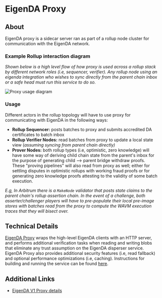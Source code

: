 # EigenDA Proxy

## About
EigenDA proxy is a sidecar server ran as part of a rollup node cluster for communication with the EigenDA network. 

### Example Rollup interaction diagram
*Shown below is a high level flow of how proxy is used across a rollup stack by different network roles
(i.e, sequencer, verifier). Any rollup node using an eigenda integration who wishes to sync directly from the parent
chain inbox or a safe head must run this service to do so.*

![Proxy usage diagram](/img/eigenda/eigenda-proxy-usage-diagram.png)

### Usage
Different actors in the rollup topology will have to use proxy for communicating with EigenDA in the following ways:
- **Rollup Sequencer:** posts batches to proxy and submits accredited DA certificates to batch inbox
- **Rollup Verifier Nodes:** read batches from proxy to update a local state view (*assuming syncing from parent chain
directly)*
- **Prover Nodes:** both rollup types (i.e, optimistic, zero knowledge) will have some way of deriving child chain
state from the parent's inbox for the purpose of generating child --> parent bridge withdraw proofs. These "proving
pipelines" will also read from proxy as well; either for settling disputes in optimistic rollups with working fraud
proofs or for generating zero knowledge proofs attesting to the validity of some batch execution. 

*E.g, In Arbitrum there is a `MakeNode` validator that posts state claims to the parent chain's rollup assertion chain.
In the event of a challenge, both asserter/challenger players will have to pre-populate their local pre-image stores
with batches read from the proxy to compute the WAVM execution traces that they will bisect over.*

## Technical Details
[EigenDA Proxy](https://github.com/Layr-Labs/eigenda-proxy) wraps the high-level EigenDA clients with an HTTP server,
and performs additional verification tasks when reading and writing blobs that eliminate any trust assumption on the
EigenDA disperser service. EigenDA Proxy also provides additional security features (i.e, read fallback) and optional
performance optimizations (i.e, caching). Instructions for building and running the service can be found
[here](https://github.com/Layr-Labs/eigenda-proxy/blob/main/README.md).

## Additional Links

- [EigenDA V1 Proxy details](./v1/dispersal/clients/eigenda-proxy-v1.md)